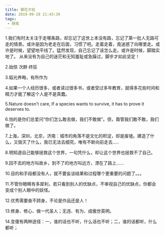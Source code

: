 ```yaml
---
title: 朝花夕拾
date: 2019-09-28 21:43:39
tags:
 - 随笔
---
```

1.我们有时太关注于走哪条路，却忘记了这世上本没有路，忘记了第一批人无路可走的情景。或许是因为老走在后面，习惯了吧。走着走着，竟迷惑了向哪里走。或许是时候，望望地平线了。猛然发现，自己忘记了该怎么走。或许是时候，脚踏实地了。
从来没有为自己的迷茫和无知羞耻或急躁过，脚步才如此坚定！
<!-- more -->
2.始惊 次醉 终狂

3.韬光养晦，有所作为

4.如果一个人经历很多，或者读过很多书，或者受过多年教育，就得多花些时间和精力才能了解这个人是不是真蠢。

5.Nature doesn't care, If a species wants to survive, it has to prove it deserves to.

6.怕的是你们总爱问“你们怎么敢去做，我们不敢做”。但，甭管我们敢不敢，我们做了。

7.上海，深圳，北京，济南：城市的角落不是文化的积淀，却是废墟。建造了什么，又毁灭了什么，我已无法去细究，唯有不断向前走去.....

8.明知道自己能够拯救这个世界，一句凭什么，却让这个世界也拯救不了自己。

9.回不去的地方叫故乡，到不了的地方叫远方，漂在了路上......

10.目的和手段都没有人，就不要妄谈结果和过程哪个更重要的问题了。。。

11.不管你眼睛有多犀利，若只看到别人的优缺点，不审视自己的优缺点，你都会变成个别人眼中的妖怪。

12.优秀需要奋不顾身，不论是作品还是人！

13.修身、修心、做一代圣人；无违、有为、成傲世英明。

14.变傻有两种途径：一，谁的话也不听，什么话也不听；二，谁的话都听，什么都听；
